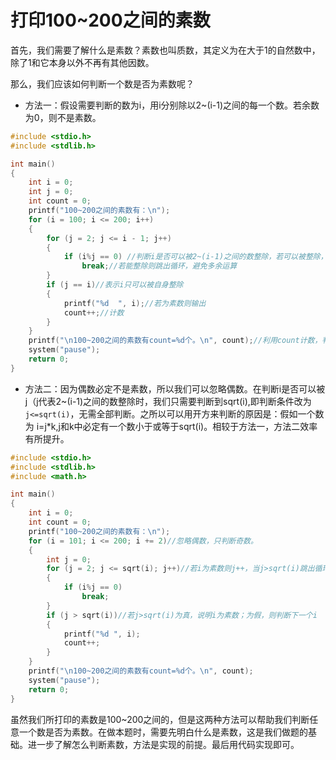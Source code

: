 # 打印100~200之间的素数

首先，我们需要了解什么是素数？素数也叫质数，其定义为在大于1的自然数中，除了1和它本身以外不再有其他因数。

那么，我们应该如何判断一个数是否为素数呢？

* 方法一：假设需要判断的数为i，用i分别除以2~(i-1)之间的每一个数。若余数为0，则不是素数。

~~~c
#include <stdio.h>
#include <stdlib.h>

int main()
{
	int i = 0;
	int j = 0;
	int count = 0;
	printf("100~200之间的素数有：\n");
	for (i = 100; i <= 200; i++)
	{
		for (j = 2; j <= i - 1; j++)
		{
			if (i%j == 0) //判断i是否可以被2~(i-1)之间的数整除，若可以被整除，则i除以j的余数为0
				break;//若能整除则跳出循环，避免多余运算
		}
		if (j == i)//表示i只可以被自身整除
		{
			printf("%d  ", i);//若为素数则输出
			count++;//计数
		}
	}
	printf("\n100~200之间的素数有count=%d个。\n", count);//利用count计数，判断输出结果是否正确，可省略
	system("pause");
	return 0;
}
~~~

* 方法二：因为偶数必定不是素数，所以我们可以忽略偶数。在判断i是否可以被j（j代表2~(i-1)之间的数整除时，我们只需要判断到sqrt(i),即判断条件改为`j<=sqrt(i)`，无需全部判断。之所以可以用开方来判断的原因是：假如一个数为 i=j*k,j和k中必定有一个数小于或等于sqrt(i)。相较于方法一，方法二效率有所提升。

~~~c
#include <stdio.h>
#include <stdlib.h>
#include <math.h>

int main()
{
	int i = 0;
	int count = 0;
	printf("100~200之间的素数有：\n");
	for (i = 101; i <= 200; i += 2)//忽略偶数，只判断奇数。
	{
		int j = 0;
		for (j = 2; j <= sqrt(i); j++)//若i为素数则j++，当j>sqrt(i)跳出循环
		{
			if (i%j == 0)
				break;
		}
		if (j > sqrt(i))//若j>sqrt(i)为真，说明i为素数；为假，则判断下一个i
		{
			printf("%d ", i);
			count++;
		}
	}
	printf("\n100~200之间的素数有count=%d个。\n", count);
	system("pause");
	return 0;
}
~~~

虽然我们所打印的素数是100~200之间的，但是这两种方法可以帮助我们判断任意一个数是否为素数。在做本题时，需要先明白什么是素数，这是我们做题的基础。进一步了解怎么判断素数，方法是实现的前提。最后用代码实现即可。